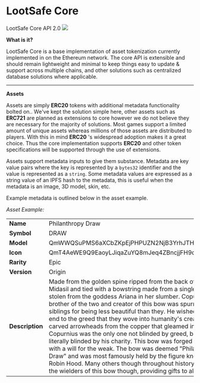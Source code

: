 # LootSafe Core
LootSafe Core API 2.0
![](https://lootsafe.io/app/images/exchange.gif)

**What is it?**

LootSafe Core is a base implementation of asset tokenization currently implemented in on the Ethereum network. 
The core API is extensible and should remain lightweight and minimal to keep things easy to update & support across
multiple chains, and other solutions such as centralized database solutions where applicable.

---

**Assets**

Assets are simply **ERC20** tokens with additional metadata functionality bolted on.. 
We've kept the solution simple here, other assets such as **ERC721** are planned as 
extensions to core however we do not believe they are necessary for the majority of solutions. Most games support a 
limited amount of unique assets whereas millions of those assets are distributed to players. With this in mind **ERC20**
's widespread adoption makes it a great choice. Thus the core implementation 
supports **ERC20** and other token specifications will be supported through the use of extensions. 

Assets support metadata inputs to give them substance. Metadata are key value pairs where the key is represented by a 
`bytes32` identifier and the value is represented as a `string`. Some metadata values are expressed as a string value of 
an IPFS hash to the metadata, this is useful when the metadata is an image, 3D model, skin, etc. 

Example metadata is outlined below in the asset example. 


_Asset Example:_

|                 |                   |
|-----------------|-------------------|
| **Name**        | Philanthropy Draw |
| **Symbol**      | DRAW              |
| **Model**       | QmWWQSuPMS6aXCbZKpEjPHPUZN2NjB3YrhJTHsV4X3vb2t              |
| **Icon**        | QmT4AeWE9Q9EaoyLJiqaZuYQ8mJeq4ZBncjjFH9dQ9uDVA              |
| **Rarity**      | Epic              |
| **Version**     | Origin            |
| **Description** | Made from the golden spine ripped from the back of the god Midasil and tied with a bowstring made from a single silver hair stolen from the goddess Ariana in her slumber.  Copurnius the brother of the two and creator of this bow was spurned by his siblings for being less beautiful than they. He wished to see an end to the greed that they wove into humanity's creation.  He carved arrowheads from the copper that gleamed in his eyes.  Copurnius was the only one not blinded by greed, but quite literally blinded by his charity. This bow was forged for those with a will for the weak.  The bow was deemed "Philanthropy Draw" and was most famously held by the figure known as Robin Hood.  Many others though throughout history have been the wielders of this bow though, providing gifts to all.            |

